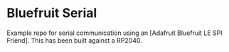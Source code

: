 # Bluefruit Serial
Example repo for serial communication using an [Adafruit Bluefruit LE SPI Friend]. This has been built against a RP2040.

[Andafruit Bluefruit LE SPI Friend]: https://www.adafruit.com/product/2633
